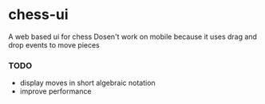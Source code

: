 # chess-ui

A web based ui for chess
Dosen't work on mobile because it uses drag and drop events to move pieces

### TODO
-  display moves in short algebraic notation
- improve performance